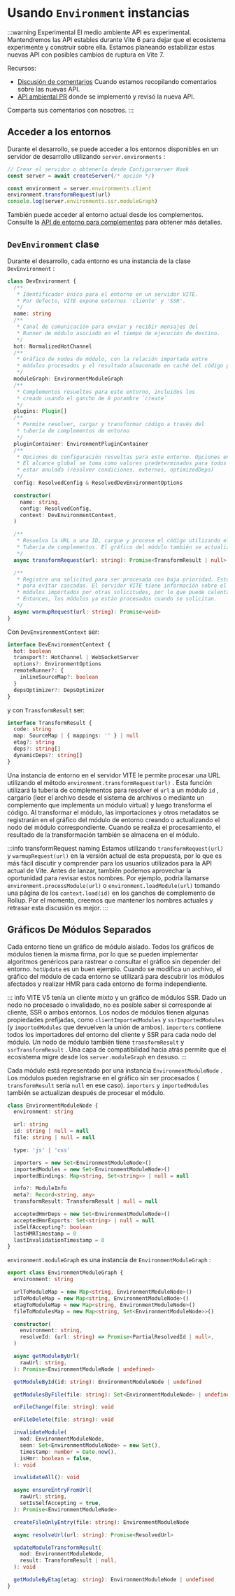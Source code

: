 # Usando `Environment` instancias

:::warning Experimental
El medio ambiente API es experimental. Mantendremos las API estables durante Vite 6 para dejar que el ecosistema experimente y construir sobre ella. Estamos planeando estabilizar estas nuevas API con posibles cambios de ruptura en Vite 7.

Recursos:

- [Discusión de comentarios](https://github.com/vitejs/vite/discussions/16358) Cuando estamos recopilando comentarios sobre las nuevas API.
- [API ambiental PR](https://github.com/vitejs/vite/pull/16471) donde se implementó y revisó la nueva API.

Comparta sus comentarios con nosotros.
:::

## Acceder a los entornos

Durante el desarrollo, se puede acceder a los entornos disponibles en un servidor de desarrollo utilizando `server.environments` :

```js
// Crear el servidor o obtenerlo desde Configurserver Hook
const server = await createServer(/* opción */)

const environment = server.environments.client
environment.transformRequest(url)
console.log(server.environments.ssr.moduleGraph)
```

También puede acceder al entorno actual desde los complementos. Consulte la [API de entorno para complementos](./api-environment-plugins.md#accessing-the-current-environment-in-hooks) para obtener más detalles.

## `DevEnvironment` clase

Durante el desarrollo, cada entorno es una instancia de la clase `DevEnvironment` :

```ts
class DevEnvironment {
  /**
   * Identificador único para el entorno en un servidor VITE.
   * Por defecto, VITE expone entornos 'cliente' y 'SSR'.
   */
  name: string
  /**
   * Canal de comunicación para enviar y recibir mensajes del
   * Runner de módulo asociado en el tiempo de ejecución de destino.
   */
  hot: NormalizedHotChannel
  /**
   * Gráfico de nodos de módulo, con la relación importada entre
   * módulos procesados y el resultado almacenado en caché del código procesado.
   */
  moduleGraph: EnvironmentModuleGraph
  /**
   * Complementos resueltos para este entorno, incluidos los
   * creado usando el gancho de 0 porambre `create`
   */
  plugins: Plugin[]
  /**
   * Permite resolver, cargar y transformar código a través del
   * tubería de complementos de entorno
   */
  pluginContainer: EnvironmentPluginContainer
  /**
   * Opciones de configuración resueltas para este entorno. Opciones en el servidor
   * El alcance global se toma como valores predeterminados para todos los entornos, y puede
   * estar anulado (resolver condiciones, externos, optimizedDeps)
   */
  config: ResolvedConfig & ResolvedDevEnvironmentOptions

  constructor(
    name: string,
    config: ResolvedConfig,
    context: DevEnvironmentContext,
  )

  /**
   * Resuelva la URL a una ID, cargue y procese el código utilizando el
   * Tubería de complementos. El gráfico del módulo también se actualiza.
   */
  async transformRequest(url: string): Promise<TransformResult | null>

  /**
   * Registre una solicitud para ser procesada con baja prioridad. Esto es útil
   * para evitar cascadas. El servidor VITE tiene información sobre el
   * módulos importados por otras solicitudes, por lo que puede calentar el gráfico del módulo
   * Entonces, los módulos ya están procesados cuando se solicitan.
   */
  async warmupRequest(url: string): Promise<void>
}
```

Con `DevEnvironmentContext` ser:

```ts
interface DevEnvironmentContext {
  hot: boolean
  transport?: HotChannel | WebSocketServer
  options?: EnvironmentOptions
  remoteRunner?: {
    inlineSourceMap?: boolean
  }
  depsOptimizer?: DepsOptimizer
}
```

y con `TransformResult` ser:

```ts
interface TransformResult {
  code: string
  map: SourceMap | { mappings: '' } | null
  etag?: string
  deps?: string[]
  dynamicDeps?: string[]
}
```

Una instancia de entorno en el servidor VITE le permite procesar una URL utilizando el método `environment.transformRequest(url)` . Esta función utilizará la tubería de complementos para resolver el `url` a un módulo `id` , cargarlo (leer el archivo desde el sistema de archivos o mediante un complemento que implementa un módulo virtual) y luego transforma el código. Al transformar el módulo, las importaciones y otros metadatos se registrarán en el gráfico del módulo de entorno creando o actualizando el nodo del módulo correspondiente. Cuando se realiza el procesamiento, el resultado de la transformación también se almacena en el módulo.

:::info transformRequest naming
Estamos utilizando `transformRequest(url)` y `warmupRequest(url)` en la versión actual de esta propuesta, por lo que es más fácil discutir y comprender para los usuarios utilizados para la API actual de Vite. Antes de lanzar, también podemos aprovechar la oportunidad para revisar estos nombres. Por ejemplo, podría llamarse `environment.processModule(url)` o `environment.loadModule(url)` tomando una página de los `context.load(id)` en los ganchos de complemento de Rollup. Por el momento, creemos que mantener los nombres actuales y retrasar esta discusión es mejor.
:::

## Gráficos De Módulos Separados

Cada entorno tiene un gráfico de módulo aislado. Todos los gráficos de módulos tienen la misma firma, por lo que se pueden implementar algoritmos genéricos para rastrear o consultar el gráfico sin depender del entorno. `hotUpdate` es un buen ejemplo. Cuando se modifica un archivo, el gráfico del módulo de cada entorno se utilizará para descubrir los módulos afectados y realizar HMR para cada entorno de forma independiente.

::: info
VITE V5 tenía un cliente mixto y un gráfico de módulos SSR. Dado un nodo no procesado o invalidado, no es posible saber si corresponde al cliente, SSR o ambos entornos. Los nodos de módulos tienen algunas propiedades prefijadas, como `clientImportedModules` y `ssrImportedModules` (y `importedModules` que devuelven la unión de ambos). `importers` contiene todos los importadores del entorno del cliente y SSR para cada nodo del módulo. Un nodo de módulo también tiene `transformResult` y `ssrTransformResult` . Una capa de compatibilidad hacia atrás permite que el ecosistema migre desde los `server.moduleGraph` en desuso.
:::

Cada módulo está representado por una instancia `EnvironmentModuleNode` . Los módulos pueden registrarse en el gráfico sin ser procesados ( `transformResult` sería `null` en ese caso). `importers` y `importedModules` también se actualizan después de procesar el módulo.

```ts
class EnvironmentModuleNode {
  environment: string

  url: string
  id: string | null = null
  file: string | null = null

  type: 'js' | 'css'

  importers = new Set<EnvironmentModuleNode>()
  importedModules = new Set<EnvironmentModuleNode>()
  importedBindings: Map<string, Set<string>> | null = null

  info?: ModuleInfo
  meta?: Record<string, any>
  transformResult: TransformResult | null = null

  acceptedHmrDeps = new Set<EnvironmentModuleNode>()
  acceptedHmrExports: Set<string> | null = null
  isSelfAccepting?: boolean
  lastHMRTimestamp = 0
  lastInvalidationTimestamp = 0
}
```

`environment.moduleGraph` es una instancia de `EnvironmentModuleGraph` :

```ts
export class EnvironmentModuleGraph {
  environment: string

  urlToModuleMap = new Map<string, EnvironmentModuleNode>()
  idToModuleMap = new Map<string, EnvironmentModuleNode>()
  etagToModuleMap = new Map<string, EnvironmentModuleNode>()
  fileToModulesMap = new Map<string, Set<EnvironmentModuleNode>>()

  constructor(
    environment: string,
    resolveId: (url: string) => Promise<PartialResolvedId | null>,
  )

  async getModuleByUrl(
    rawUrl: string,
  ): Promise<EnvironmentModuleNode | undefined>

  getModuleById(id: string): EnvironmentModuleNode | undefined

  getModulesByFile(file: string): Set<EnvironmentModuleNode> | undefined

  onFileChange(file: string): void

  onFileDelete(file: string): void

  invalidateModule(
    mod: EnvironmentModuleNode,
    seen: Set<EnvironmentModuleNode> = new Set(),
    timestamp: number = Date.now(),
    isHmr: boolean = false,
  ): void

  invalidateAll(): void

  async ensureEntryFromUrl(
    rawUrl: string,
    setIsSelfAccepting = true,
  ): Promise<EnvironmentModuleNode>

  createFileOnlyEntry(file: string): EnvironmentModuleNode

  async resolveUrl(url: string): Promise<ResolvedUrl>

  updateModuleTransformResult(
    mod: EnvironmentModuleNode,
    result: TransformResult | null,
  ): void

  getModuleByEtag(etag: string): EnvironmentModuleNode | undefined
}
```
